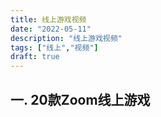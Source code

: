```yaml
---
title: 线上游戏视频
date: "2022-05-11"
description: "线上游戏视频"
tags: ["线上","视频"]
draft: true
---
```


## 一. 20款Zoom线上游戏

  <!-- 1. 如果条件允许的话，可以直接访问youtube链接：
[youtube 20款Zoom线上游戏（需要vpn）](https://www.youtube.com/watch?v=VpscoRIHGPQ)
 - 视频加载可能有点慢，不要急着划走哦~~~

`video: ./video/20款Zoom线上游戏.mp4` -->
